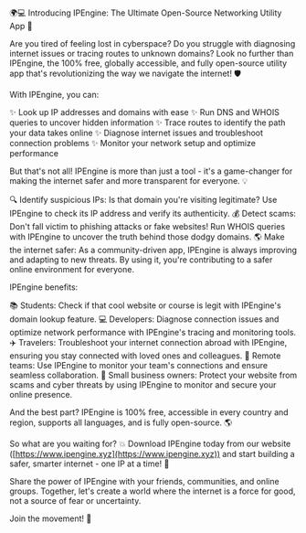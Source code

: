 🌍💻 Introducing IPEngine: The Ultimate Open-Source Networking Utility App 🚀

Are you tired of feeling lost in cyberspace? Do you struggle with diagnosing internet issues or tracing routes to unknown domains? Look no further than IPEngine, the 100% free, globally accessible, and fully open-source utility app that's revolutionizing the way we navigate the internet! 🛡️

With IPEngine, you can:

✨ Look up IP addresses and domains with ease
✨ Run DNS and WHOIS queries to uncover hidden information
✨ Trace routes to identify the path your data takes online
✨ Diagnose internet issues and troubleshoot connection problems
✨ Monitor your network setup and optimize performance

But that's not all! IPEngine is more than just a tool - it's a game-changer for making the internet safer and more transparent for everyone. 💡

🔍 Identify suspicious IPs: Is that domain you're visiting legitimate? Use IPEngine to check its IP address and verify its authenticity.
💰 Detect scams: Don't fall victim to phishing attacks or fake websites! Run WHOIS queries with IPEngine to uncover the truth behind those dodgy domains.
🌎 Make the internet safer: As a community-driven app, IPEngine is always improving and adapting to new threats. By using it, you're contributing to a safer online environment for everyone.

IPEngine benefits:

📚 Students: Check if that cool website or course is legit with IPEngine's domain lookup feature.
💻 Developers: Diagnose connection issues and optimize network performance with IPEngine's tracing and monitoring tools.
✈️ Travelers: Troubleshoot your internet connection abroad with IPEngine, ensuring you stay connected with loved ones and colleagues.
👥 Remote teams: Use IPEngine to monitor your team's connections and ensure seamless collaboration.
🏢 Small business owners: Protect your website from scams and cyber threats by using IPEngine to monitor and secure your online presence.

And the best part? IPEngine is 100% free, accessible in every country and region, supports all languages, and is fully open-source. 🌎

So what are you waiting for? 💥 Download IPEngine today from our website ([https://www.ipengine.xyz](https://www.ipengine.xyz)) and start building a safer, smarter internet - one IP at a time! 🚀

Share the power of IPEngine with your friends, communities, and online groups. Together, let's create a world where the internet is a force for good, not a source of fear or uncertainty.

Join the movement! 💪